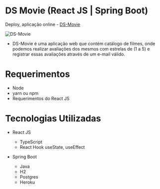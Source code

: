 # DS Movie (React JS | Spring Boot)

Deploy, aplicação online - [DS-Movie](https://dg-dsmovie.netlify.app/)

![DS-Movie](https://user-images.githubusercontent.com/45313631/184047427-c91df9d4-1cba-41ae-a6c2-06fddb3bf08e.PNG)

- DS-Movie é uma aplicação web que contém catálogo de filmes, onde podemos realizar avaliações dos mesmos com estrelas de (1 a 5) e registrar essas avaliações através de um e-mail válido.

# Requerimentos

- Node
- yarn ou npm
- Requerimentos do React JS

# Tecnologias Utilizadas

- React JS
  - TypeScript
  - React Hook useState, useEffect

- Spring Boot
  - Java
  - H2
  - Postgres
  - Heroku

